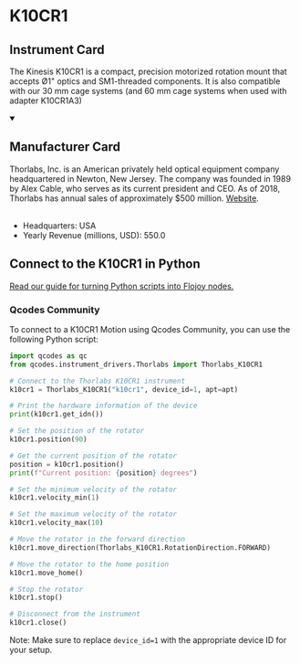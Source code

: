 
# K10CR1

## Instrument Card

The Kinesis K10CR1 is a compact, precision motorized rotation mount that accepts
Ø1" optics and SM1-threaded components. It is also compatible with our 30 mm cage
systems (and 60 mm cage systems when used with adapter K10CR1A3)

<details open>
<summary><h2>Manufacturer Card</h2></summary>
Thorlabs, Inc. is an American privately held optical equipment company headquartered in Newton, New Jersey. The company was founded in 1989 by Alex Cable, who serves as its current president and CEO. As of 2018, Thorlabs has annual sales of approximately $500 million. <a href="https://www.thorlabs.com/">Website</a>.
<br></br>
<ul>
  <li>Headquarters: USA</li>
  <li>Yearly Revenue (millions, USD): 550.0</li>
</ul>
</details>

## Connect to the K10CR1 in Python

[Read our guide for turning Python scripts into Flojoy nodes.](https://docs.flojoy.ai/custom-nodes/creating-custom-node/)


### Qcodes Community

To connect to a K10CR1 Motion using Qcodes Community, you can use the following Python script:

```python
import qcodes as qc
from qcodes.instrument_drivers.Thorlabs import Thorlabs_K10CR1

# Connect to the Thorlabs K10CR1 instrument
k10cr1 = Thorlabs_K10CR1("k10cr1", device_id=1, apt=apt)

# Print the hardware information of the device
print(k10cr1.get_idn())

# Set the position of the rotator
k10cr1.position(90)

# Get the current position of the rotator
position = k10cr1.position()
print(f"Current position: {position} degrees")

# Set the minimum velocity of the rotator
k10cr1.velocity_min(1)

# Set the maximum velocity of the rotator
k10cr1.velocity_max(10)

# Move the rotator in the forward direction
k10cr1.move_direction(Thorlabs_K10CR1.RotationDirection.FORWARD)

# Move the rotator to the home position
k10cr1.move_home()

# Stop the rotator
k10cr1.stop()

# Disconnect from the instrument
k10cr1.close()
```

Note: Make sure to replace `device_id=1` with the appropriate device ID for your setup.

